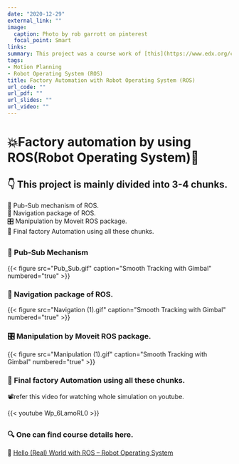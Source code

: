```yaml
---
date: "2020-12-29"
external_link: ""
image:
  caption: Photo by rob garrott on pinterest
  focal_point: Smart
links:
summary: This project was a course work of [this](https://www.edx.org/course/hello-real-world-with-ros-robot-operating-system) course. Project consists of setting up **Pub-Sub** mechanism for communicating between two ROS nodes, modifying **URDF** model of factory, ROS **Navigation stack** for navigating turtle bot in factory environment, manipulation of robotic arm by ROS **MoveIt** package and behaviour setup with **FlexBE App** state machine. 
tags:
- Motion Planning
- Robot Operating System (ROS)
title: Factory Automation with Robot Operating System (ROS)
url_code: ""
url_pdf: ""
url_slides: ""
url_video: ""
---
```


# 💥Factory automation by using ROS(Robot Operating System)🤖        

##  👇 This project is mainly divided into 3-4 chunks.       
 🤝 Pub-Sub mechanism of ROS.     
 🧭 Navigation package of ROS.     
 🎛️ Manipulation by Moveit ROS package.     
 🙌 Final factory Automation using all these chunks.         
##          

### 🤝 Pub-Sub Mechanism           
{{< figure src="Pub_Sub.gif" caption="Smooth Tracking with Gimbal" numbered="true" >}}

### 🧭 Navigation package of ROS.              
{{< figure src="Navigation (1).gif" caption="Smooth Tracking with Gimbal" numbered="true" >}}            

### 🎛️ Manipulation by Moveit ROS package.                  
{{< figure src="Manipulation (1).gif" caption="Smooth Tracking with Gimbal" numbered="true" >}}         

### 🙌 Final factory Automation using all these chunks.                
📽️refer this video for watching whole simulation on youtube.                   

{{< youtube Wp_6LamoRL0 >}}  

##       
### 🔍 One can find course details here.     
  📍 [Hello (Real) World with ROS – Robot Operating System](https://www.edx.org/course/hello-real-world-with-ros-robot-operating-system)

